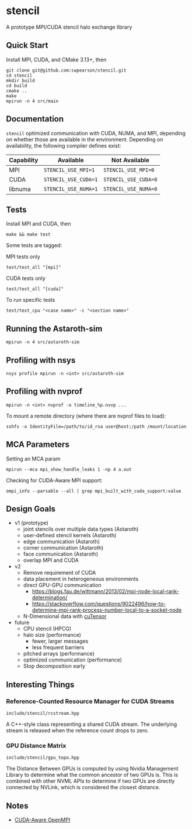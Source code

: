# stencil

A prototype MPI/CUDA stencil halo exchange library

## Quick Start

Install MPI, CUDA, and CMake 3.13+, then

```
git clone git@github.com:cwpearson/stencil.git
cd stencil
mkdir build
cd build
cmake ..
make
mpirun -n 4 src/main
```

## Documentation

`stencil` optimized communication with CUDA, NUMA, and MPI, depending on whether those are available in the environment.
Depending on availability, the following compiler defines exist:

| Capability | Available | Not Available |
|-|-|-|
| MPI | `STENCIL_USE_MPI=1` | `STENCIL_USE_MPI=0` |
| CUDA | `STENCIL_USE_CUDA=1` | `STENCIL_USE_CUDA=0` |
| libnuma | `STENCIL_USE_NUMA=1` | `STENCIL_USE_NUMA=0` |


## Tests

Install MPI and CUDA, then

```
make && make test
```

Some tests are tagged:

MPI tests only
```
test/test_all "[mpi]"
```

CUDA tests only
```
test/test_all "[cuda]"
```

To run specific tests
```
test/test_cpu "<case name>" -c "<section name>"
```

## Running the Astaroth-sim

```
mpirun -n 4 src/astaroth-sim
```
## Profiling with nsys

```
nsys profile mpirun -n <int> src/astaroth-sim
```


## Profiling with nvprof

```
mpirun -n <int> nvprof -o timeline_%p.nvvp ...
```

To mount a remote directory (where there are nvprof files to load):
```
sshfs -o IdentityFile=/path/to/id_rsa user@host:/path /mount/location
```

## MCA Parameters

Setting an MCA param
```
mpirun --mca mpi_show_handle_leaks 1 -np 4 a.out
```

Checking for CUDA-Aware MPI support:
```
ompi_info --parsable --all | grep mpi_built_with_cuda_support:value
```


## Design Goals
  * v1 (prototype)
    * joint stencils over multiple data types (Astaroth)
    * user-defined stencil kernels (Astaroth)
    * edge communication (Astaroth)
    * corner communication (Astaroth)
    * face communication (Astaroth)
    * overlap MPI and CUDA
  * v2
    * Remove requirement of CUDA
    * data placement in heterogeneous environments
    * direct GPU-GPU communication
      * https://blogs.fau.de/wittmann/2013/02/mpi-node-local-rank-determination/
      * https://stackoverflow.com/questions/9022496/how-to-determine-mpi-rank-process-number-local-to-a-socket-node   
    * N-Dimensional data with [cuTensor](https://docs.nvidia.com/cuda/cutensor/index.html)
  * future
    * CPU stencil (HPCG)
    * halo size (performance)
      * fewer, larger messages
      * less frequent barriers
    * pitched arrays (performance)
    * optimized communication (performance)
    * Stop decomposition early


## Interesting Things

### Reference-Counted Resource Manager for CUDA Streams

`include/stencil/rcstream.hpp`

A C++-style class representing a shared CUDA stream.
The underlying stream is released when the reference count drops to zero.

### GPU Distance Matrix

`include/stencil/gpu_topo.hpp`

The Distance Between GPUs is computed by using Nvidia Management Library to determine what the common ancestor of two GPUs is.
This is combined with other NVML APIs to determine if two GPUs are directly connected by NVLink, which is considered the closest distance.

## Notes
  * [CUDA-Aware OpenMPI](https://www.open-mpi.org/faq/?category=runcuda#mpi-cuda-support)
